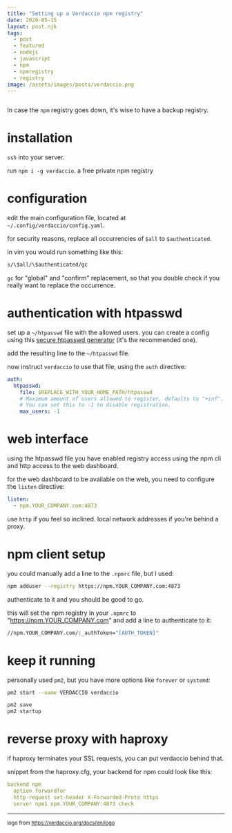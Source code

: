 ```yaml
---
title: "Setting up a Verdaccio npm registry"
date: 2020-05-15
layout: post.njk
tags:
  - post
  - featured
  - nodejs
  - javascript
  - npm
  - npmregistry
  - registry
image: /assets/images/posts/verdaccio.png
---
```


<a href="https://media.giphy.com/media/QMHoU66sBXqqLqYvGO/giphy.gif"><img lazy="https://media.giphy.com/media/QMHoU66sBXqqLqYvGO/giphy.gif" alt=""></a>

In case the `npm` registry goes down, it's wise to have a backup registry.

# installation

`ssh` into your server.

run `npm i -g verdaccio`. a free private npm registry

# configuration

edit the main configuration file, located at `~/.config/verdaccio/config.yaml`.

for security reasons, replace all occurrencies of `$all` to `$authenticated`.

in vim you would run something like this:

```sh
s/\$all/\$authenticated/gc
```

`gc` for "global" and "confirm" replacement, so that you double check if you really want to replace the occurrence.

# authentication with htpasswd

set up a `~/htpasswd` file with the allowed users. you can create a config using this [secure htpasswd generator](https://hostingcanada.org/htpasswd-generator/) (it's the recommended one).

add the resulting line to the `~/htpasswd` file.

now instruct `verdaccio` to use that file, using the `auth` directive:

```yml
auth:
  htpasswd:
    file: $REPLACE_WITH_YOUR_HOME_PATH/htpasswd
    # Maximum amount of users allowed to register, defaults to "+inf".
    # You can set this to -1 to disable registration.
    max_users: -1
```

# web interface

using the htpasswd file you have enabled registry access using the npm cli and http access to the web dashboard.

for the web dashboard to be available on the web, you need to configure the `listen` directive:

```yml
listen:
  - npm.YOUR_COMPANY.com:4873
```

use `http` if you feel so inclined. local network addresses if you're behind a proxy.

# npm client setup

you could manually add a line to the `.npmrc` file, but I used:

```sh
npm adduser --registry https://npm.YOUR_COMPANY.com:4873
```

authenticate to it and you should be good to go.

this will set the npm registry in your `.npmrc` to "https://npm.YOUR_COMPANY.com" and add a line to authenticate to it:

```sh
//npm.YOUR_COMPANY.com/:_authToken="[AUTH_TOKEN]"
```

# keep it running

personally used `pm2`, but you have more options like `forever` or `systemd`:

```sh
pm2 start --name VERDACCIO verdaccio

pm2 save
pm2 startup
```

# reverse proxy with haproxy

if haproxy terminates your SSL requests, you can put verdaccio behind that.

snippet from the haproxy.cfg, your backend for npm could look like this:

```yml
backend npm
  option forwardfor
  http-request set-header X-Forwarded-Proto https
  server npm1 npm.YOUR_COMPANY:4873 check
```

---

<small>logo from https://verdaccio.org/docs/en/logo</small>
